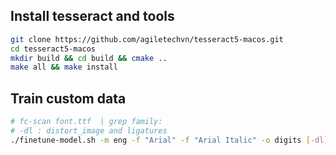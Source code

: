 ## Install tesseract and tools

```bash
git clone https://github.com/agiletechvn/tesseract5-macos.git
cd tesseract5-macos
mkdir build && cd build && cmake ..
make all && make install
```

## Train custom data

```bash
# fc-scan font.ttf  | grep family:
# -dl : distort_image and ligatures
./finetune-model.sh -m eng -f "Arial" -f "Arial Italic" -o digits [-dl]
```
